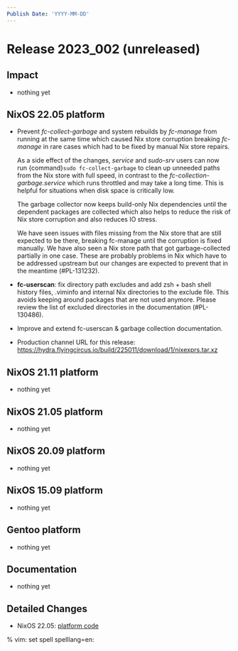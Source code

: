 ```yaml
---
Publish Date: 'YYYY-MM-DD'
---
```


# Release 2023_002 (unreleased)

## Impact

- nothing yet

## NixOS 22.05 platform

- Prevent *fc-collect-garbage* and system rebuilds by *fc-manage* from running
  at the same time which caused Nix store corruption breaking *fc-manage* in
  rare cases which had to be fixed by manual Nix store repairs.

  As a side effect of the changes, *service* and *sudo-srv* users can now run
  {command}`sudo fc-collect-garbage` to clean up unneeded paths from the Nix
  store with full speed, in contrast to the *fc-collection-garbage.service*
  which runs throttled and may take a long time. This is helpful for
  situations when disk space is critically low.

  The garbage collector now keeps build-only Nix dependencies until
  the dependent packages are collected which also helps to reduce the risk of
  Nix store corruption and also reduces IO stress.

  We have seen issues with files missing from the Nix store that
  are still expected to be there, breaking fc-manage until the corruption is
  fixed manually. We have also seen a Nix store path that got
  garbage-collected partially in one case. These are probably problems in Nix
  which have to be addressed upstream but our changes are expected to prevent
  that in the meantime (#PL-131232).

- **fc-userscan**: fix directory path excludes and add zsh + bash shell history
  files, .viminfo and internal Nix directories to the exclude file. This
  avoids keeping around packages that are not used anymore. Please review the
  list of excluded directories in the documentation (#PL-130486).
- Improve and extend fc-userscan & garbage collection documentation.
- Production channel URL for this release: https://hydra.flyingcircus.io/build/225011/download/1/nixexprs.tar.xz


## NixOS 21.11 platform

- nothing yet

## NixOS 21.05 platform

- nothing yet

## NixOS 20.09 platform

- nothing yet

## NixOS 15.09 platform

- nothing yet

## Gentoo platform

- nothing yet

## Documentation

- nothing yet

## Detailed Changes

- NixOS 22.05: [platform code](https://github.com/flyingcircusio/fc-nixos/compare/fc/r2023_001/22.05...6db6af608332a334fdd039a7c0ece399f8820bbf)

% vim: set spell spelllang=en:
